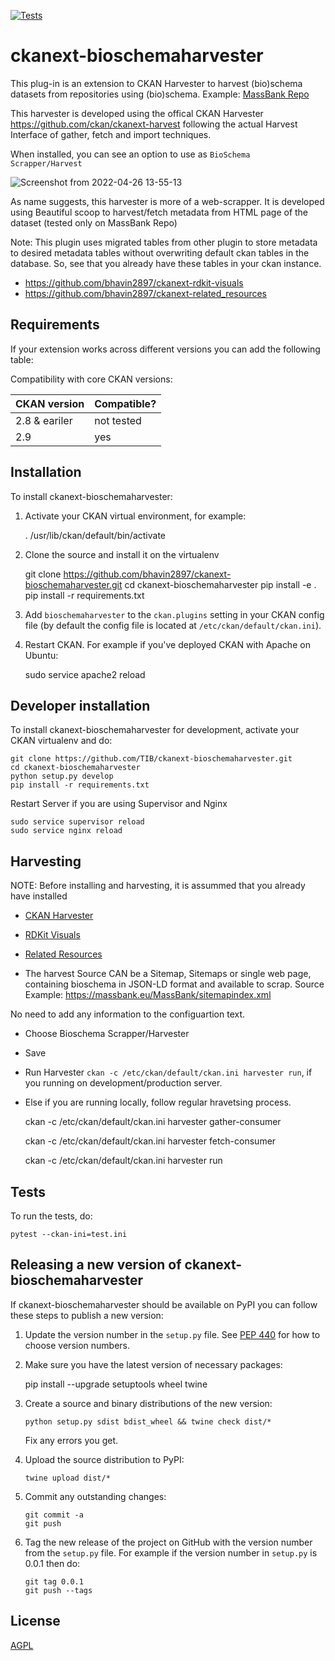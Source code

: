 [![Tests](https://github.com/TIB/ckanext-bioschemaharvester/workflows/Tests/badge.svg?branch=main)](https://github.com/TIB/ckanext-bioschemaharvester/actions)

# ckanext-bioschemaharvester

This plug-in is an extension to CKAN Harvester to harvest (bio)schema  datasets from repositories using (bio)schema. Example: [MassBank Repo](https://massbank.eu/MassBank/)

This harvester is developed using the offical CKAN Harvester https://github.com/ckan/ckanext-harvest 
following the actual Harvest Interface of gather, fetch and import techniques. 

When installed, you can see an option to use as `BioSchema Scrapper/Harvest`

![Screenshot from 2022-04-26 13-55-13](https://user-images.githubusercontent.com/70484813/165295076-874351a5-1086-477c-8b67-997992dafb5d.png)


As name suggests, this harvester is more of a web-scrapper. It is developed using Beautiful scoop to harvest/fetch metadata from HTML page of the dataset (tested only on MassBank Repo)

Note: This plugin uses migrated tables from other plugin to store metadata  to desired metadata tables without overwriting default ckan tables in the database. So, see that you already have these tables in your ckan instance.

- https://github.com/bhavin2897/ckanext-rdkit-visuals
- https://github.com/bhavin2897/ckanext-related_resources


## Requirements

If your extension works across different versions you can add the following table:

Compatibility with core CKAN versions:

| CKAN version    | Compatible?   |
| --------------- | ------------- |
| 2.8 & eariler   | not tested    |
| 2.9             | yes           |


## Installation

To install ckanext-bioschemaharvester:

1. Activate your CKAN virtual environment, for example:

     . /usr/lib/ckan/default/bin/activate

2. Clone the source and install it on the virtualenv

    git clone https://github.com/bhavin2897/ckanext-bioschemaharvester.git
    cd ckanext-bioschemaharvester
    pip install -e .
	pip install -r requirements.txt

3. Add `bioschemaharvester` to the `ckan.plugins` setting in your CKAN
   config file (by default the config file is located at
   `/etc/ckan/default/ckan.ini`).

4. Restart CKAN. For example if you've deployed CKAN with Apache on Ubuntu:

     sudo service apache2 reload


## Developer installation

To install ckanext-bioschemaharvester for development, activate your CKAN virtualenv and
do:

    git clone https://github.com/TIB/ckanext-bioschemaharvester.git
    cd ckanext-bioschemaharvester
    python setup.py develop
    pip install -r requirements.txt
    
Restart Server if you are using Supervisor and Nginx

	sudo service supervisor reload
	sudo service nginx reload


## Harvesting 

NOTE: Before installing and harvesting, it is assummed that you already have installed 
- [CKAN Harvester](https://github.com/ckan/ckanext-harvest)   
- [RDKit Visuals](https://github.com/bhavin2897/ckanext-rdkit-visuals)
- [Related Resources](https://github.com/bhavin2897/ckanext-related_resources)

- The harvest Source CAN be a Sitemap, Sitemaps or single web page, containing bioschema in JSON-LD format and available to scrap.
Source Example: https://massbank.eu/MassBank/sitemapindex.xml

No need to add any information to the configuartion text.

- Choose Bioschema Scrapper/Harvester 

- Save  

- Run Harvester `ckan -c /etc/ckan/default/ckan.ini harvester run`, if you running on development/production server. 

- Else if you are running locally, follow regular hravetsing process. 

	ckan -c /etc/ckan/default/ckan.ini harvester gather-consumer
	
	ckan -c /etc/ckan/default/ckan.ini harvester fetch-consumer
	
	ckan -c /etc/ckan/default/ckan.ini harvester run

## Tests

To run the tests, do:

    pytest --ckan-ini=test.ini


## Releasing a new version of ckanext-bioschemaharvester

If ckanext-bioschemaharvester should be available on PyPI you can follow these steps to publish a new version:

1. Update the version number in the `setup.py` file. See [PEP 440](http://legacy.python.org/dev/peps/pep-0440/#public-version-identifiers) for how to choose version numbers.

2. Make sure you have the latest version of necessary packages:

    pip install --upgrade setuptools wheel twine

3. Create a source and binary distributions of the new version:

       python setup.py sdist bdist_wheel && twine check dist/*

   Fix any errors you get.

4. Upload the source distribution to PyPI:

       twine upload dist/*

5. Commit any outstanding changes:

       git commit -a
       git push

6. Tag the new release of the project on GitHub with the version number from
   the `setup.py` file. For example if the version number in `setup.py` is
   0.0.1 then do:

       git tag 0.0.1
       git push --tags

## License

[AGPL](https://www.gnu.org/licenses/agpl-3.0.en.html)
